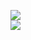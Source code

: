 [![](https://img.shields.io/badge/Made%20With-Github%20Spray-lightgrey.svg?style=for-the-badge&logo=github)](https://github.com/Annihil/github-spray#23793)  
[![](https://i.imgur.com/2DrTn0Z.gif)](https://github.com/Annihil/github-spray)